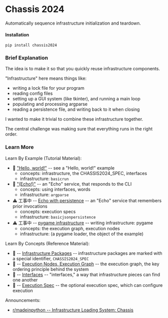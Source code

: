 

# Chassis 2024

Automatically sequence infrastructure initialization and teardown.

#### Installation

```
pip install chassis2024
```

### Brief Explanation

The idea is to make it so that you quickly reuse infrastructure components.

"Infrastructure" here means things like:
* writing a lock file for your program
* reading config files
* setting up a GUI system (like tkinter), and running a main loop
* populating and processing argparse
* reading a persistence file, and writing back to it when closing

I wanted to make it trivial to combine these infrastructure together.

The central challenge was making sure that everything runs in the right order.


### Learn More

Learn By Example (Tutorial Material):
* 🙆 ["Hello, world!"](README_helloworld.md) -- see a "Hello, world!" example
  * concepts: infrastructure, the CHASSIS2024_SPEC, interfaces
  * infrastructure: ```basicrun```
* 🙆 ["(Echo!)"](README_echo.md) -- an "Echo" service, that responds to the CLI
  * concepts: using interfaces, words
  * infrastructure: ```argparse```
* ⚠ 工事中 -- [Echo with persistence](README_echo2.md) -- an "Echo" service that remembers prior invocations
  * concepts: execution specs
  * infrastructure: ```basicjsonpersistence```
* ⚠ 工事中 -- [pygame infrastructure](README_pygame.md) -- writing infrastructure: pygame
  * concepts: the execution graph, execution nodes
  * infrastructure: (a pygame loader, the object of the example)

Learn By Concepts (Reference Material):
* 🙅 -- [Infrastructure Packages](README_chassis2024spec.md) -- infrastructure packages are marked with a special identifier, ```CHASSIS2024_SPEC```
* 🙅 -- [Execution Nodes, Execution Graph](README_executionnode.md) -- the execution graph, the key ordering principle behind the system
* 🙅 -- [Interfaces](README_interfaces.md) -- "interfaces," a way that infrastructure pieces can find one another
* 🙅 -- [Execution Spec](README_executionspec.md) -- the optional execution spec, which can configure execution

Announcements:
* [r/madeinpython -- Infrastructure Loading System: Chassis](https://www.reddit.com/r/madeinpython/comments/1ae8h3c/infrastructure_loading_system_chassis/)
